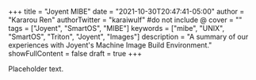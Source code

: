 +++
title = "Joyent MIBE"
date = "2021-10-30T20:47:41-05:00"
author = "Kararou Ren"
authorTwitter = "karaiwulf" #do not include @
cover = ""
tags = ["Joyent", "SmartOS", "MIBE"]
keywords = ["mibe", "UNIX", "SmartOS", "Triton", "Joyent", "Images"]
description = "A summary of our experiences with Joyent's Machine Image Build Environment."
showFullContent = false
draft = true
+++

Placeholder text.

